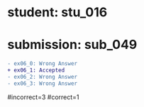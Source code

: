 # student: stu_016
# submission: sub_049

```diff
- ex06_0: Wrong Answer
+ ex06_1: Accepted
- ex06_2: Wrong Answer
- ex06_3: Wrong Answer
```
#incorrect=3
#correct=1

